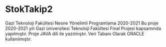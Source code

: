 # StokTakip2
Gazi Teknoloji Fakültesi Nesne Yönelimli Programlama 2020-2021
Bu proje 2020-2021  yılı  Gazi üniversitesi Teknoloji Fakültesi Final Projesi kapsamında yapılmıştır.
Proje JAVA dili ile yazılmıştır. Veri Tabanı Olarak  ORACLE kullanılmıştır.
